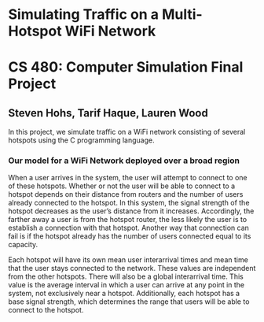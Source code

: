 # Simulating Traffic on a Multi-Hotspot WiFi Network
# CS 480: Computer Simulation Final Project
## Steven Hohs, Tarif Haque, Lauren Wood

In this project, we simulate traffic on a WiFi network consisting of several hotspots using the C programming language. 

### Our model for a WiFi Network deployed over a broad region
When a user arrives in the system, the user will attempt to connect to one of these hotspots. Whether or not the user will be able to connect to a hotspot depends on their distance from routers and the number of users already connected to the hotspot. In this system, the signal strength of the hotspot decreases as the user’s distance from it increases. Accordingly, the farther away a user is from the hotspot router, the less likely the user is to establish a connection with that hotspot. Another way that connection can fail is if the hotspot already has the number of users connected equal to its capacity.

Each hotspot will have its own mean user interarrival times and mean time that the user stays connected to the network. These values are independent from the other hotspots. There will also be a global interarrival time. This value is the average interval in which a user can arrive at any point in the system, not exclusively near a hotspot. Additionally, each hotspot has a base signal strength, which determines the range that users will be able to connect to the hotspot.

